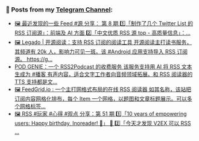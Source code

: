 ### 📰 Posts from my [Telegram Channel](https://t.me/s/aboutrss):
<!-- BLOG-POST-LIST:START -->
- [🖼 最近发现的一些 Feed #源 分享： 第 8 期 1️⃣「制作了几个 Twitter List 的 RSS 订阅源」：前端及 AI 方面 2️⃣「中文优质 RSS 源 top - 高质量信息」：...](https://t.me/aboutrss/1320)
- [🖼 Legado | 开源阅读：支持 RSS 订阅的阅读工具 开源阅读主打读书服务，其频道有 20k 人，影响力可见一斑。该 #Android 应用支持导入 RSS 订阅源。 https://g...](https://t.me/aboutrss/1319)
- [POD GENIE：一个 RSS2Podcast 的收费服务 该服务支持用 AI 将 RSS 文本生成为 #播客 有声内容，适合文字工作者向音频领域拓展。和 RSS 阅读器的 TTS 支持都是文...](https://t.me/aboutrss/1318)
- [🖼 FeedGrid.io : 一个主打网格式布局的在线 RSS 阅读器 如其名称，该站把订阅内容网格化排布，每个 Item 一个网格，以题图和文章标题展示。可以多个网格标签...](https://t.me/aboutrss/1317)
- [🖼 RSS #玩家 #心得 #观点 分享：第 51 期 1️⃣「10 years of empowering users: Happy birthday, Inoreader! 🎂」 👏 2️⃣「今天才发现 V2EX 可以 RSS ...](https://t.me/aboutrss/1316)
<!-- BLOG-POST-LIST:END -->

<!--
**AboutRSS/AboutRSS** is a ✨ _special_ ✨ repository because its `README.md` (this file) appears on your GitHub profile.

Here are some ideas to get you started:

- 🔭 I’m currently working on ...
- 🌱 I’m currently learning ...
- 👯 I’m looking to collaborate on ...
- 🤔 I’m looking for help with ...
- 💬 Ask me about ...
- 📫 How to reach me: ...
- 😄 Pronouns: ...
- ⚡ Fun fact: ...
-->
